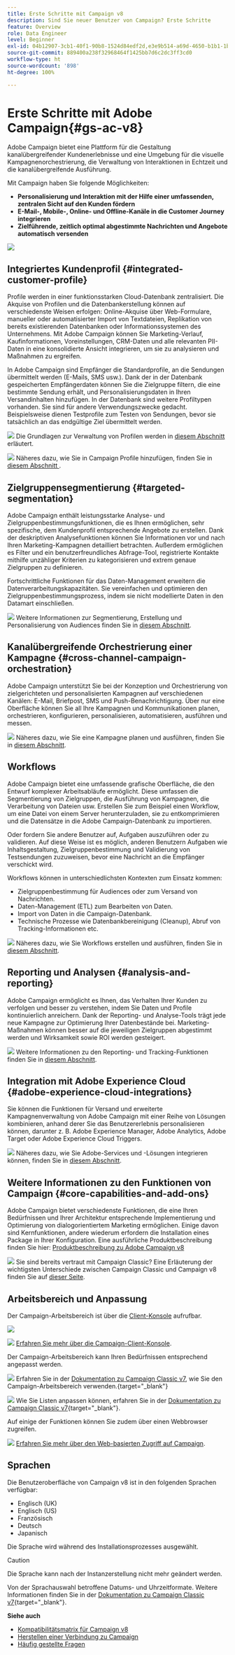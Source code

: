 ```yaml
---
title: Erste Schritte mit Campaign v8
description: Sind Sie neuer Benutzer von Campaign? Erste Schritte
feature: Overview
role: Data Engineer
level: Beginner
exl-id: 04b12907-3cb1-40f1-90b8-1524d84edf2d,e3e9b514-a69d-4650-b1b1-1b76b4f3d63f
source-git-commit: 889400a238f32968464f1425bb7d6c2dc3ff3cd0
workflow-type: ht
source-wordcount: '898'
ht-degree: 100%

---
```


# Erste Schritte mit Adobe Campaign{#gs-ac-v8}

Adobe Campaign bietet eine Plattform für die Gestaltung kanalübergreifender Kundenerlebnisse und eine Umgebung für die visuelle Kampagnenorchestrierung, die Verwaltung von Interaktionen in Echtzeit und die kanalübergreifende Ausführung.

Mit Campaign haben Sie folgende Möglichkeiten:

* **Personalisierung und Interaktion mit der Hilfe einer umfassenden, zentralen Sicht auf den Kunden fördern**
* **E-Mail-, Mobile-, Online- und Offline-Kanäle in die Customer Journey integrieren**
* **Zielführende, zeitlich optimal abgestimmte Nachrichten und Angebote automatisch versenden**

![](assets/ac-capabilities.png)

## Integriertes Kundenprofil {#integrated-customer-profile}

Profile werden in einer funktionsstarken Cloud-Datenbank zentralisiert. Die Akquise von Profilen und die Datenbankerstellung können auf verschiedenste Weisen erfolgen: Online-Akquise über Web-Formulare, manueller oder automatisierter Import von Textdateien, Replikation von bereits existierenden Datenbanken oder Informationssystemen des Unternehmens. Mit Adobe Campaign können Sie Marketing-Verlauf, Kaufinformationen, Voreinstellungen, CRM-Daten und alle relevanten PII-Daten in eine konsolidierte Ansicht integrieren, um sie zu analysieren und Maßnahmen zu ergreifen.

In Adobe Campaign sind Empfänger die Standardprofile, an die Sendungen übermittelt werden (E-Mails, SMS usw.). Dank der in der Datenbank gespeicherten Empfängerdaten können Sie die Zielgruppe filtern, die eine bestimmte Sendung erhält, und Personalisierungsdaten in Ihren Versandinhalten hinzufügen. In der Datenbank sind weitere Profiltypen vorhanden. Sie sind für andere Verwendungszwecke gedacht. Beispielsweise dienen Testprofile zum Testen von Sendungen, bevor sie tatsächlich an das endgültige Ziel übermittelt werden.

![](../assets/do-not-localize/glass.png) Die Grundlagen zur Verwaltung von Profilen werden in [diesem Abschnitt](audiences.md) erläutert.

![](../assets/do-not-localize/glass.png) Näheres dazu, wie Sie in Campaign Profile hinzufügen, finden Sie in [diesem Abschnitt ](import.md).

## Zielgruppensegmentierung {#targeted-segmentation}

Adobe Campaign enthält leistungsstarke Analyse- und Zielgruppenbestimmungsfunktionen, die es Ihnen ermöglichen, sehr spezifische, dem Kundenprofil entsprechende Angebote zu erstellen. Dank der deskriptiven Analysefunktionen können Sie Informationen vor und nach Ihren Marketing-Kampagnen detailliert betrachten. Außerdem ermöglichen es Filter und ein benutzerfreundliches Abfrage-Tool, registrierte Kontakte mithilfe unzähliger Kriterien zu kategorisieren und extrem genaue Zielgruppen zu definieren.

Fortschrittliche Funktionen für das Daten-Management erweitern die Datenverarbeitungskapazitäten. Sie vereinfachen und optimieren den Zielgruppenbestimmungsprozess, indem sie nicht modellierte Daten in den Datamart einschließen.

![](../assets/do-not-localize/glass.png) Weitere Informationen zur Segmentierung, Erstellung und Personalisierung von Audiences finden Sie in [diesem Abschnitt](audiences.md).

## Kanalübergreifende Orchestrierung einer Kampagne {#cross-channel-campaign-orchestration}

Adobe Campaign unterstützt Sie bei der Konzeption und Orchestrierung von zielgerichteten und personalisierten Kampagnen auf verschiedenen Kanälen: E-Mail, Briefpost, SMS und Push-Benachrichtigung. Über nur eine Oberfläche können Sie all Ihre Kampagnen und Kommunikationen planen, orchestrieren, konfigurieren, personalisieren, automatisieren, ausführen und messen.

![](../assets/do-not-localize/glass.png) Näheres dazu, wie Sie eine Kampagne planen und ausführen, finden Sie in [diesem Abschnitt](campaigns.md).

## Workflows

Adobe Campaign bietet eine umfassende grafische Oberfläche, die den Entwurf komplexer Arbeitsabläufe ermöglicht. Diese umfassen die Segmentierung von Zielgruppen, die Ausführung von Kampagnen, die Verarbeitung von Dateien usw. Erstellen Sie zum Beispiel einen Workflow, um eine Datei von einem Server herunterzuladen, sie zu entkomprimieren und die Datensätze in die Adobe Campaign-Datenbank zu importieren.

Oder fordern Sie andere Benutzer auf, Aufgaben auszuführen oder zu validieren. Auf diese Weise ist es möglich, anderen Benutzern Aufgaben wie Inhaltsgestaltung, Zielgruppenbestimmung und Validierung von Testsendungen zuzuweisen, bevor eine Nachricht an die Empfänger verschickt wird.

Workflows können in unterschiedlichsten Kontexten zum Einsatz kommen:

* Zielgruppenbestimmung für Audiences oder zum Versand von Nachrichten.
* Daten-Management (ETL) zum Bearbeiten von Daten.
* Import von Daten in die Campaign-Datenbank.
* Technische Prozesse wie Datenbankbereinigung (Cleanup), Abruf von Tracking-Informationen etc.

![](../assets/do-not-localize/glass.png) Näheres dazu, wie Sie Workflows erstellen und ausführen, finden Sie in [diesem Abschnitt](../config/workflows.md).

## Reporting und Analysen {#analysis-and-reporting}

Adobe Campaign ermöglicht es Ihnen, das Verhalten Ihrer Kunden zu verfolgen und besser zu verstehen, indem Sie Daten und Profile kontinuierlich anreichern. Dank der Reporting- und Analyse-Tools trägt jede neue Kampagne zur Optimierung Ihrer Datenbestände bei. Marketing-Maßnahmen können besser auf die jeweiligen Zielgruppen abgestimmt werden und Wirksamkeit sowie ROI werden gesteigert.

![](../assets/do-not-localize/glass.png) Weitere Informationen zu den Reporting- und Tracking-Funktionen finden Sie in [diesem Abschnitt](reporting.md).

## Integration mit Adobe Experience Cloud {#adobe-experience-cloud-integrations}

Sie können die Funktionen für Versand und erweiterte Kampagnenverwaltung von Adobe Campaign mit einer Reihe von Lösungen kombinieren, anhand derer Sie das Benutzererlebnis personalisieren können, darunter z. B. Adobe Experience Manager, Adobe Analytics, Adobe Target oder Adobe Experience Cloud Triggers.

![](../assets/do-not-localize/glass.png) Näheres dazu, wie Sie Adobe-Services und -Lösungen integrieren können, finden Sie in [diesem Abschnitt](../connect/integration.md).

## Weitere Informationen zu den Funktionen von Campaign {#core-capabilities-and-add-ons}

Adobe Campaign bietet verschiedenste Funktionen, die eine Ihren Bedürfnissen und Ihrer Architektur entsprechende Implementierung und Optimierung von dialogorientiertem Marketing ermöglichen. Einige davon sind Kernfunktionen, andere wiederum erfordern die Installation eines Package in Ihrer Konfiguration. Eine ausführliche Produktbeschreibung finden Sie hier: [Produktbeschreibung zu Adobe Campaign v8](https://helpx.adobe.com/de/legal/product-descriptions/adobe-campaign-managed-cloud-services.html)

![](../assets/do-not-localize/glass.png) Sie sind bereits vertraut mit Campaign Classic? Eine Erläuterung der wichtigsten Unterschiede zwischen Campaign Classic und Campaign v8 finden Sie auf [dieser Seite](capability-matrix.md).

## Arbeitsbereich und Anpassung

Der Campaign-Arbeitsbereich ist über die [Client-Konsole](../dev/general-architecture.md) aufrufbar.

![](assets/home-page.png)

![](../assets/do-not-localize/glass.png) [Erfahren Sie mehr über die Campaign-Client-Konsole](../start/connect.md).

Der Campaign-Arbeitsbereich kann Ihren Bedürfnissen entsprechend angepasst werden.

![](../assets/do-not-localize/book.png)  Erfahren Sie in der [Dokumentation zu Campaign Classic v7](https://experienceleague.adobe.com/docs/campaign-classic/using/getting-started/starting-with-adobe-campaign/campaign-workspace/adobe-campaign-workspace.html?lang=de), wie Sie den Campaign-Arbeitsbereich verwenden.{target=&quot;_blank&quot;}

![](../assets/do-not-localize/book.png)  Wie Sie Listen anpassen können, erfahren Sie in der [Dokumentation zu Campaign Classic v7](https://experienceleague.adobe.com/docs/campaign-classic/using/getting-started/starting-with-adobe-campaign/campaign-workspace/adobe-campaign-ui-lists.html?lang=de#getting-started){target=&quot;_blank&quot;}.

Auf einige der Funktionen können Sie zudem über einen Webbrowser zugreifen.

![](../assets/do-not-localize/glass.png) [Erfahren Sie mehr über den Web-basierten Zugriff auf Campaign](../start/connect.md#web-access).


## Sprachen

Die Benutzeroberfläche von Campaign v8 ist in den folgenden Sprachen verfügbar:

* Englisch (UK)
* Englisch (US)
* Französisch
* Deutsch
* Japanisch

Die Sprache wird während des Installationsprozesses ausgewählt.

>[!CAUTION]
>
>Die Sprache kann nach der Instanzerstellung nicht mehr geändert werden.

Von der Sprachauswahl betroffene Datums- und Uhrzeitformate. Weitere Informationen finden Sie in der [Dokumentation zu Campaign Classic v7](https://experienceleague.adobe.com/docs/campaign-classic/using/getting-started/starting-with-adobe-campaign/campaign-workspace/adobe-campaign-workspace.html?lang=de#date-and-time){target=&quot;_blank&quot;}.

**Siehe auch**

* [Kompatibilitätsmatrix für Campaign v8](compatibility-matrix.md)
* [Herstellen einer Verbindung zu Campaign](connect.md)
* [Häufig gestellte Fragen](campaign-faq.md)